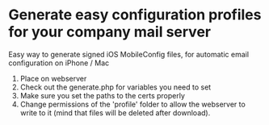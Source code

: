 # Generate easy configuration profiles for your company mail server
Easy way to generate signed iOS MobileConfig files, for automatic email configuration on iPhone / Mac

1. Place on webserver
2. Check out the generate.php for variables you need to set
3. Make sure you set the paths to the certs properly
4. Change permissions of the 'profile' folder to allow the webserver to write to it (mind that files will be deleted after download).
